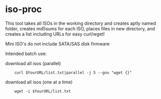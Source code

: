 # iso-proc
This tool takes all ISOs in the working directory and creates aptly named folder,
creates md5sums for each ISO, places files in new directory, and creates a list 
including URLs for easy curl/wget!

Mini ISO's do not include SATA/SAS disk firmware

Intended batch use:

  download all isos (parallel)

        curl $YourURL/list.txt|parallel -j 5 --gnu "wget {}"

  download all isos (one at a time)

        wget -i $YourURL/list.txt
